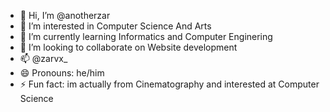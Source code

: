 - 👋 Hi, I’m @anotherzar
- 👀 I’m interested in Computer Science And Arts
- 🌱 I’m currently learning Informatics and Computer Enginering
- 💞️ I’m looking to collaborate on Website development
- 📫 @zarvx_
- 😄 Pronouns: he/him
- ⚡ Fun fact: im actually from Cinematography and interested at Computer Science
